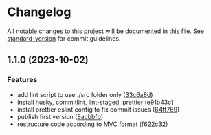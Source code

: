 # Changelog

All notable changes to this project will be documented in this file. See [standard-version](https://github.com/conventional-changelog/standard-version) for commit guidelines.

## 1.1.0 (2023-10-02)


### Features

* add lint script to use ./src folder only ([33c6a8d](https://github.com/messerschmitte/01-JS/commit/33c6a8d54fb35691a52d65d0c869acb6362290aa))
* install husky, commitlint, lint-staged, prettier ([e91b43c](https://github.com/messerschmitte/01-JS/commit/e91b43caee8d87c0f0f8ca02a06d5b808ab4afc7))
* install prettier eslint config to fix commit issues ([64ff769](https://github.com/messerschmitte/01-JS/commit/64ff769459c94f3380dc66fc9a4a8c804bc6efba))
* publish first version ([8acbbfb](https://github.com/messerschmitte/01-JS/commit/8acbbfba63f95c1c1762b42c047098b8f1f2b405))
* restructure code according to MVC format ([f622c32](https://github.com/messerschmitte/01-JS/commit/f622c32935545a3a186fb614fcfb940f7cc2928a))
